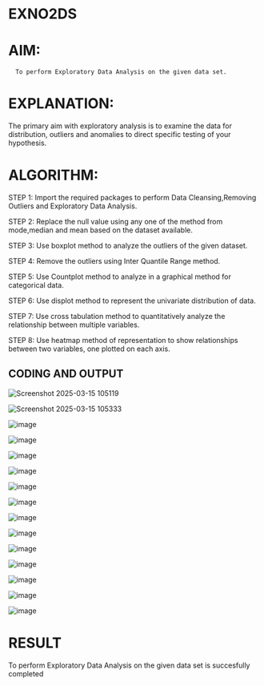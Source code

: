 # EXNO2DS
# AIM:
      To perform Exploratory Data Analysis on the given data set.
      
# EXPLANATION:
  The primary aim with exploratory analysis is to examine the data for distribution, outliers and anomalies to direct specific testing of your hypothesis.
  
# ALGORITHM:
STEP 1: Import the required packages to perform Data Cleansing,Removing Outliers and Exploratory Data Analysis.

STEP 2: Replace the null value using any one of the method from mode,median and mean based on the dataset available.

STEP 3: Use boxplot method to analyze the outliers of the given dataset.

STEP 4: Remove the outliers using Inter Quantile Range method.

STEP 5: Use Countplot method to analyze in a graphical method for categorical data.

STEP 6: Use displot method to represent the univariate distribution of data.

STEP 7: Use cross tabulation method to quantitatively analyze the relationship between multiple variables.

STEP 8: Use heatmap method of representation to show relationships between two variables, one plotted on each axis.

## CODING AND OUTPUT
![Screenshot 2025-03-15 105119](https://github.com/user-attachments/assets/0990135f-2e01-4923-a927-02b5aad1f491)

 ![Screenshot 2025-03-15 105333](https://github.com/user-attachments/assets/9e71fae8-6a51-404b-83b3-12bd1f47fde8)

 ![image](https://github.com/user-attachments/assets/1790f001-c513-4cb8-a9a5-cc970706108d)
 
 ![image](https://github.com/user-attachments/assets/b4a75946-8648-4c64-b976-d7b55d2bb70c)
 
![image](https://github.com/user-attachments/assets/66e9ff46-08ac-4d38-b763-e4b4c93f9378)

![image](https://github.com/user-attachments/assets/475047c6-0acc-4509-b6d0-b190e8fe6caa)

![image](https://github.com/user-attachments/assets/4b5b25fc-b2fe-49a5-9d21-79182f8679b4)

![image](https://github.com/user-attachments/assets/20ffcaee-6298-4a28-af66-bdab6791bb02)

![image](https://github.com/user-attachments/assets/3f73fc71-beac-46b5-8197-f212c253ff09)

![image](https://github.com/user-attachments/assets/5b144340-c218-4424-85e6-993c7b7a671a)

![image](https://github.com/user-attachments/assets/a0d1e96a-9416-4ea2-96e4-95bcf409f06d)

![image](https://github.com/user-attachments/assets/244becaf-408b-4453-8354-bde2a6eae57c)

![image](https://github.com/user-attachments/assets/ab71f2ac-3198-47a2-a994-d6c5048c2620)

![image](https://github.com/user-attachments/assets/8e50bf5c-6539-4fb0-9324-2894413e36f6)

![image](https://github.com/user-attachments/assets/95379541-267d-4080-927b-595e31667b83)
# RESULT
To perform Exploratory Data Analysis on the given data set is succesfully completed
        
